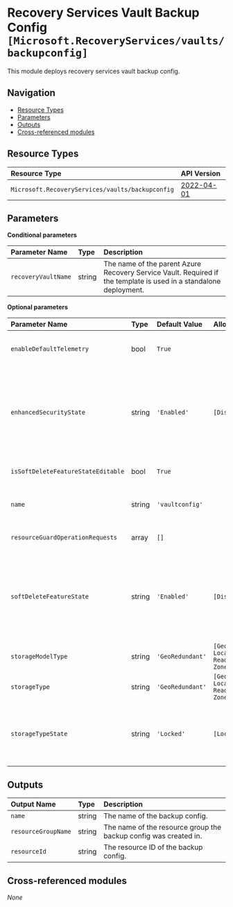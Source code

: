 # Recovery Services Vault Backup Config `[Microsoft.RecoveryServices/vaults/backupconfig]`

This module deploys recovery services vault backup config.

## Navigation

- [Resource Types](#Resource-Types)
- [Parameters](#Parameters)
- [Outputs](#Outputs)
- [Cross-referenced modules](#Cross-referenced-modules)

## Resource Types

| Resource Type | API Version |
| :-- | :-- |
| `Microsoft.RecoveryServices/vaults/backupconfig` | [2022-04-01](https://learn.microsoft.com/en-us/azure/templates/Microsoft.RecoveryServices/2022-04-01/vaults/backupconfig) |

## Parameters

**Conditional parameters**

| Parameter Name | Type | Description |
| :-- | :-- | :-- |
| `recoveryVaultName` | string | The name of the parent Azure Recovery Service Vault. Required if the template is used in a standalone deployment. |

**Optional parameters**

| Parameter Name | Type | Default Value | Allowed Values | Description |
| :-- | :-- | :-- | :-- | :-- |
| `enableDefaultTelemetry` | bool | `True` |  | Enable telemetry via a Globally Unique Identifier (GUID). |
| `enhancedSecurityState` | string | `'Enabled'` | `[Disabled, Enabled]` | Enable this setting to protect hybrid backups against accidental deletes and add additional layer of authentication for critical operations. |
| `isSoftDeleteFeatureStateEditable` | bool | `True` |  | Is soft delete feature state editable. |
| `name` | string | `'vaultconfig'` |  | Name of the Azure Recovery Service Vault Backup Policy. |
| `resourceGuardOperationRequests` | array | `[]` |  | ResourceGuard Operation Requests. |
| `softDeleteFeatureState` | string | `'Enabled'` | `[Disabled, Enabled]` | Enable this setting to protect backup data for Azure VM, SQL Server in Azure VM and SAP HANA in Azure VM from accidental deletes. |
| `storageModelType` | string | `'GeoRedundant'` | `[GeoRedundant, LocallyRedundant, ReadAccessGeoZoneRedundant, ZoneRedundant]` | Storage type. |
| `storageType` | string | `'GeoRedundant'` | `[GeoRedundant, LocallyRedundant, ReadAccessGeoZoneRedundant, ZoneRedundant]` | Storage type. |
| `storageTypeState` | string | `'Locked'` | `[Locked, Unlocked]` | Once a machine is registered against a resource, the storageTypeState is always Locked. |


## Outputs

| Output Name | Type | Description |
| :-- | :-- | :-- |
| `name` | string | The name of the backup config. |
| `resourceGroupName` | string | The name of the resource group the backup config was created in. |
| `resourceId` | string | The resource ID of the backup config. |

## Cross-referenced modules

_None_
